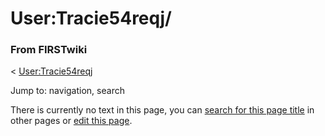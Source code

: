 

# User:Tracie54reqj/

### From FIRSTwiki

&lt; [User:Tracie54reqj](User:Tracie54reqj "User:Tracie54reqj" )

Jump to: navigation, search

There is currently no text in this page, you can [search for this page
title](Special:Search/Tracie54reqj/ "Special:Search/Tracie54reqj/"
) in other pages or [edit this
page](http://www.firstwiki.net/index.php?title=User:Tracie54reqj/&action=edit
"http://www.firstwiki.net/index.php?title=User:Tracie54reqj/&action=edit" ).

